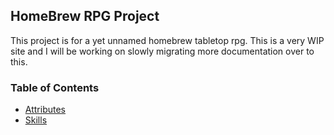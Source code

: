 ## HomeBrew RPG Project

This project is for a yet unnamed homebrew tabletop rpg. This is a very WIP site and I will be working on slowly migrating more documentation over to this.

### Table of Contents

* [Attributes](/attributes.md)
* [Skills](/skills.md)
